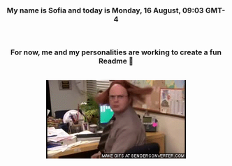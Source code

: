 


<div align="center">
<h3 >My name is Sofia and today is Monday, 16 August, 09:03 GMT-4</h3><br>
<h3 >For now, me and my personalities are working to create a fun Readme 👋
</h3><br>
<img src='img/dwight.gif' alt='working...'/>
</div>

